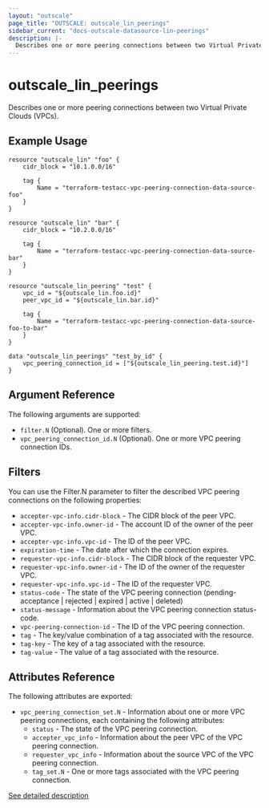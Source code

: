 ```yaml
---
layout: "outscale"
page_title: "OUTSCALE: outscale_lin_peerings"
sidebar_current: "docs-outscale-datasource-lin-peerings"
description: |-
  Describes one or more peering connections between two Virtual Private Clouds (VPCs).
---
```


# outscale_lin_peerings

Describes one or more peering connections between two Virtual Private Clouds (VPCs).

## Example Usage

```hcl
resource "outscale_lin" "foo" {
    cidr_block = "10.1.0.0/16"

    tag {
        Name = "terraform-testacc-vpc-peering-connection-data-source-foo"
    }
}

resource "outscale_lin" "bar" {
    cidr_block = "10.2.0.0/16"

    tag {
        Name = "terraform-testacc-vpc-peering-connection-data-source-bar"
    }
}

resource "outscale_lin_peering" "test" {
    vpc_id = "${outscale_lin.foo.id}"
    peer_vpc_id = "${outscale_lin.bar.id}"

    tag {
        Name = "terraform-testacc-vpc-peering-connection-data-source-foo-to-bar"
    }
}

data "outscale_lin_peerings" "test_by_id" {
    vpc_peering_connection_id = ["${outscale_lin_peering.test.id}"]
}
```

## Argument Reference

The following arguments are supported:

* `filter.N` (Optional). One or more filters.
* `vpc_peering_connection_id.N` (Optional). One or more VPC peering connection IDs.

## Filters

You can use the Filter.N parameter to filter the described VPC peering connections on the following properties:

* `accepter-vpc-info.cidr-block` - The CIDR block of the peer VPC.
* `accepter-vpc-info.owner-id` - The account ID of the owner of the peer VPC.
* `accepter-vpc-info.vpc-id` - The ID of the peer VPC.
* `expiration-time` - The date after which the connection expires.
* `requester-vpc-info.cidr-block` - The CIDR block of the requester VPC.
* `requester-vpc-info.owner-id` - The ID of the owner of the requester VPC.
* `requester-vpc-info.vpc-id` - The ID of the requester VPC.
* `status-code` - The state of the VPC peering connection (pending-acceptance | rejected | expired | active | deleted)
* `status-message` - Information about the VPC peering connection status-code.
* `vpc-peering-connection-id` - The ID of the VPC peering connection.
* `tag` - The key/value combination of a tag associated with the resource.
* `tag-key` - The key of a tag associated with the resource.
* `tag-value` - The value of a tag associated with the resource.

## Attributes Reference

The following attributes are exported:

* `vpc_peering_connection_set.N` - Information about one or more VPC peering connections, each containing the following attributes:
  - `status` - The state of the VPC peering connection.
  - `accepter_vpc_info` - Information about the peer VPC of the VPC peering connection.
  - `requester_vpc_info` - Information about the source VPC of the VPC peering connection.
  - `tag_set.N` - One or more tags associated with the VPC peering connection.

[See detailed description](http://docs.outscale.com/api_fcu/operations/Action_DescribeVpcPeeringConnections_get.html#_api_fcu-action_describevpcpeeringconnections_get)
